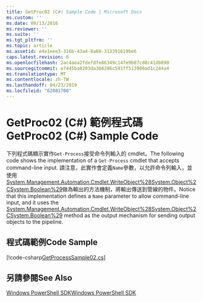 ```yaml
---
title: GetProc02 (C#) Sample Code | Microsoft Docs
ms.custom: ''
ms.date: 09/13/2016
ms.reviewer: ''
ms.suite: ''
ms.tgt_pltfrm: ''
ms.topic: article
ms.assetid: e4e1eee3-316b-43a4-8a60-313391619be6
caps.latest.revision: 6
ms.openlocfilehash: 2ac4aea2fdefdfe86349c14fe9b87cd8c41db090
ms.sourcegitcommit: e7445ba8203da304286c591ff513900ad1c244a4
ms.translationtype: MT
ms.contentlocale: zh-TW
ms.lasthandoff: 04/23/2019
ms.locfileid: "62081700"
---
```

# <a name="getproc02-c-sample-code"></a><span data-ttu-id="658ea-102">GetProc02 (C#) 範例程式碼</span><span class="sxs-lookup"><span data-stu-id="658ea-102">GetProc02 (C#) Sample Code</span></span>

<span data-ttu-id="658ea-103">下列程式碼顯示實作`Get-Process`接受命令列輸入的 cmdlet。</span><span class="sxs-lookup"><span data-stu-id="658ea-103">The following code shows the implementation of a `Get-Process` cmdlet that accepts command-line input.</span></span> <span data-ttu-id="658ea-104">請注意，此實作會定義`Name`參數，以允許命令列輸入，並使用[System.Management.Automation.Cmdlet.WriteObject%28System.Object%2CSystem.Boolean%29](/dotnet/api/System.Management.Automation.Cmdlet.WriteObject%28System.Object%2CSystem.Boolean%29)做為輸出的方法機制，將輸出傳送到管線的物件。</span><span class="sxs-lookup"><span data-stu-id="658ea-104">Notice that this implementation defines a `Name` parameter to allow command-line input, and it uses the [System.Management.Automation.Cmdlet.WriteObject%28System.Object%2CSystem.Boolean%29](/dotnet/api/System.Management.Automation.Cmdlet.WriteObject%28System.Object%2CSystem.Boolean%29) method as the output mechanism for sending output objects to the pipeline.</span></span>

## <a name="code-sample"></a><span data-ttu-id="658ea-105">程式碼範例</span><span class="sxs-lookup"><span data-stu-id="658ea-105">Code Sample</span></span>

[!code-csharp[GetProcessSample02.cs](../../powershell-sdk-samples/SDK-2.0/csharp/GetProcessSample02/GetProcessSample02.cs#L11-L76 "GetProcessSample02.cs")]

## <a name="see-also"></a><span data-ttu-id="658ea-106">另請參閱</span><span class="sxs-lookup"><span data-stu-id="658ea-106">See Also</span></span>

[<span data-ttu-id="658ea-107">Windows PowerShell SDK</span><span class="sxs-lookup"><span data-stu-id="658ea-107">Windows PowerShell SDK</span></span>](../windows-powershell-reference.md)